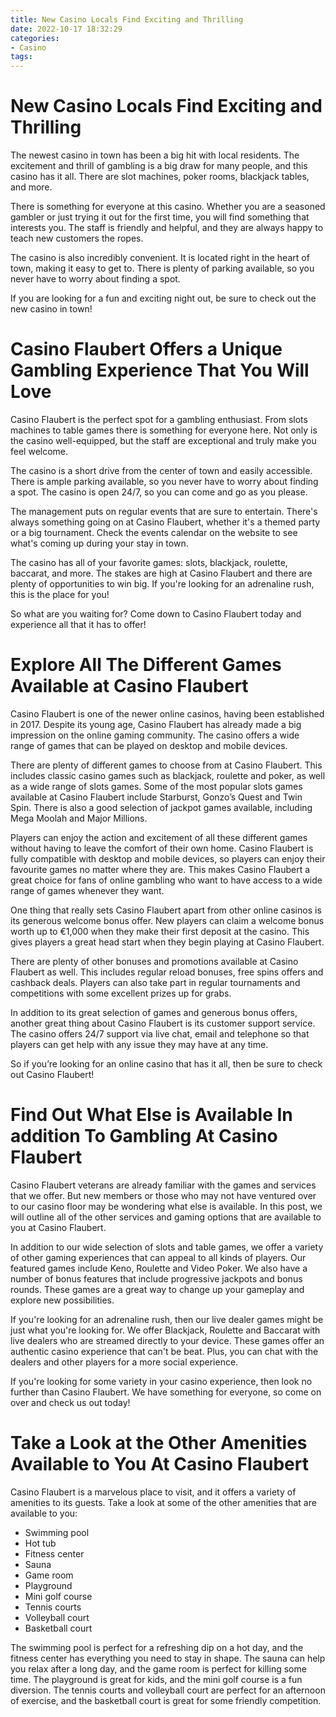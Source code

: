 ```yaml
---
title: New Casino Locals Find Exciting and Thrilling 
date: 2022-10-17 18:32:29
categories:
- Casino
tags:
---
```



# New Casino Locals Find Exciting and Thrilling 

The newest casino in town has been a big hit with local residents. The excitement and thrill of gambling is a big draw for many people, and this casino has it all. There are slot machines, poker rooms, blackjack tables, and more.

There is something for everyone at this casino. Whether you are a seasoned gambler or just trying it out for the first time, you will find something that interests you. The staff is friendly and helpful, and they are always happy to teach new customers the ropes.

The casino is also incredibly convenient. It is located right in the heart of town, making it easy to get to. There is plenty of parking available, so you never have to worry about finding a spot.

If you are looking for a fun and exciting night out, be sure to check out the new casino in town!

# Casino Flaubert Offers a Unique Gambling Experience That You Will Love 

Casino Flaubert is the perfect spot for a gambling enthusiast. From slots machines to table games there is something for everyone here. Not only is the casino well-equipped, but the staff are exceptional and truly make you feel welcome.

The casino is a short drive from the center of town and easily accessible. There is ample parking available, so you never have to worry about finding a spot. The casino is open 24/7, so you can come and go as you please.

The management puts on regular events that are sure to entertain. There's always something going on at Casino Flaubert, whether it's a themed party or a big tournament. Check the events calendar on the website to see what's coming up during your stay in town.

The casino has all of your favorite games: slots, blackjack, roulette, baccarat, and more. The stakes are high at Casino Flaubert and there are plenty of opportunities to win big. If you're looking for an adrenaline rush, this is the place for you!

So what are you waiting for? Come down to Casino Flaubert today and experience all that it has to offer!

# Explore All The Different Games Available at Casino Flaubert 

Casino Flaubert is one of the newer online casinos, having been established in 2017. Despite its young age, Casino Flaubert has already made a big impression on the online gaming community. The casino offers a wide range of games that can be played on desktop and mobile devices.

There are plenty of different games to choose from at Casino Flaubert. This includes classic casino games such as blackjack, roulette and poker, as well as a wide range of slots games. Some of the most popular slots games available at Casino Flaubert include Starburst, Gonzo’s Quest and Twin Spin. There is also a good selection of jackpot games available, including Mega Moolah and Major Millions.

Players can enjoy the action and excitement of all these different games without having to leave the comfort of their own home. Casino Flaubert is fully compatible with desktop and mobile devices, so players can enjoy their favourite games no matter where they are. This makes Casino Flaubert a great choice for fans of online gambling who want to have access to a wide range of games whenever they want.

One thing that really sets Casino Flaubert apart from other online casinos is its generous welcome bonus offer. New players can claim a welcome bonus worth up to €1,000 when they make their first deposit at the casino. This gives players a great head start when they begin playing at Casino Flaubert.

There are plenty of other bonuses and promotions available at Casino Flaubert as well. This includes regular reload bonuses, free spins offers and cashback deals. Players can also take part in regular tournaments and competitions with some excellent prizes up for grabs.

In addition to its great selection of games and generous bonus offers, another great thing about Casino Flaubert is its customer support service. The casino offers 24/7 support via live chat, email and telephone so that players can get help with any issue they may have at any time.

So if you’re looking for an online casino that has it all, then be sure to check out Casino Flaubert!

# Find Out What Else is Available In addition To Gambling At Casino Flaubert 

Casino Flaubert veterans are already familiar with the games and services that we offer. But new members or those who may not have ventured over to our casino floor may be wondering what else is available. In this post, we will outline all of the other services and gaming options that are available to you at Casino Flaubert.

In addition to our wide selection of slots and table games, we offer a variety of other gaming experiences that can appeal to all kinds of players. Our featured games include Keno, Roulette and Video Poker. We also have a number of bonus features that include progressive jackpots and bonus rounds. These games are a great way to change up your gameplay and explore new possibilities.

If you're looking for an adrenaline rush, then our live dealer games might be just what you're looking for. We offer Blackjack, Roulette and Baccarat with live dealers who are streamed directly to your device. These games offer an authentic casino experience that can't be beat. Plus, you can chat with the dealers and other players for a more social experience.

If you're looking for some variety in your casino experience, then look no further than Casino Flaubert. We have something for everyone, so come on over and check us out today!

# Take a Look at the Other Amenities Available to You At Casino Flaubert

Casino Flaubert is a marvelous place to visit, and it offers a variety of amenities to its guests. Take a look at some of the other amenities that are available to you:

- Swimming pool
- Hot tub
- Fitness center
- Sauna
- Game room
- Playground
- Mini golf course
- Tennis courts
- Volleyball court
- Basketball court

The swimming pool is perfect for a refreshing dip on a hot day, and the fitness center has everything you need to stay in shape. The sauna can help you relax after a long day, and the game room is perfect for killing some time. The playground is great for kids, and the mini golf course is a fun diversion. The tennis courts and volleyball court are perfect for an afternoon of exercise, and the basketball court is great for some friendly competition.